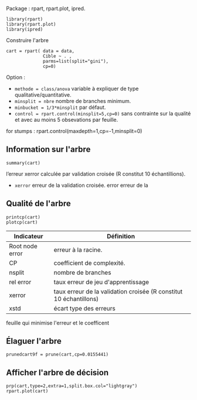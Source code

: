 Package : rpart, rpart.plot, ipred.

```
library(rpart)
library(rpart.plot)
library(ipred)
```

Construire l'arbre

```
cart = rpart( data = data, 
              Cible ~ . ,
              parms=list(split="gini"),
              cp=0)
```

Option :

* `methode = class/anova` variable à expliquer de type qualitative/quantitative.
* `minsplit = nbre` nombre de branches minimum.
* `minbucket = 1/3*minsplit` par défaut.
* `control = rpart.control(minsplit=5,cp=0)` sans contrainte sur la qualité et avec au moins 5 obsevations par feuille.


for stumps : rpart.control(maxdepth=1,cp=-1,minsplit=0)

## Information sur l'arbre

```
summary(cart)
``` 

l’erreur xerror calculée par validation croisée (R constitut 10 échantillions).
* `xerror` erreur de la validation croisée.
error erreur de la 

## Qualité de l'arbre 

```
printcp(cart)
plotcp(cart)
```

Indicateur      | Définition
----------------|---
Root node error | erreur à la racine. 
CP              | coefficient de complexité.
nsplit          | nombre de branches
rel error       | taux erreur de jeu d'apprentissage
xerror          | taux erreur de la validation croisée (R constitut 10 échantillons)
xstd            | écart type des erreurs 

feuille qui minimise l'erreur et le coefficent 

## Élaguer l'arbre

```
prunedcart9f = prune(cart,cp=0.0155441)
```

## Afficher l'arbre de décision

```
prp(cart,type=2,extra=1,split.box.col="lightgray")
rpart.plot(cart)
```